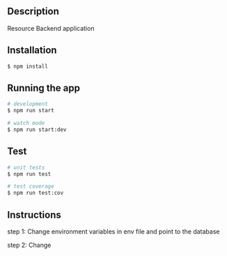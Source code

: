 
## Description

Resource Backend application
## Installation

```bash
$ npm install
```

## Running the app

```bash
# development
$ npm run start

# watch mode
$ npm run start:dev
```

## Test

```bash
# unit tests
$ npm run test

# test coverage
$ npm run test:cov
```
## Instructions
step 1: Change environment variables in env file and point to the database

step 2: Change 